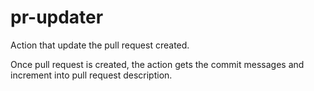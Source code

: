 # pr-updater

Action that update the pull request created.

Once pull request is created, the action gets the commit messages and increment into pull request description.
